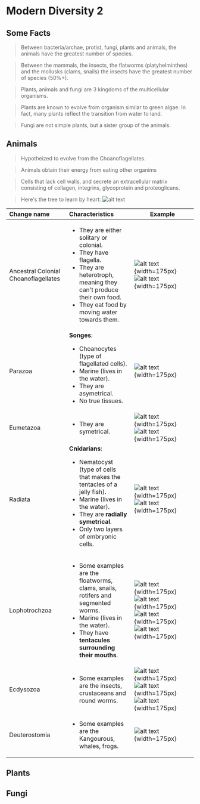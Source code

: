 # Modern Diversity 2


## Some Facts

  > Between bacteria/archae, protist, fungi, plants and animals, the animals have the greatest number of species.
  
  > Between the mammals, the insects, the flatworms (platyhelminthes) and the mollusks (clams, snails) the insects have the greatest number of species (50%+).
  
  > Plants, animals and fungi are 3 kingdoms of the multicellular organisms.
  
  > Plants are known to evolve from organism similar to green algae. In fact, many plants reflect the transition from water to land.
  
  > Fungi are not simple plants, but a sister group of the animals.


## Animals
  
  > Hypotheized to evolve from the Choanoflagellates.
  
  > Animals obtain their energy from eating other organims
  
  > Cells that lack cell walls, and secrete an extracellular matrix consisting of collagen, integrins, glycoprotein and proteoglicans.
  
  > Here's the tree to learn by heart:
  ![alt text](lecture_data/animal_tree.png "The ancestral tree of animals") 
  
 

| Change name | Characteristics | Example |
|:------------|:----------------|---------|
| Ancestral Colonial Choanoflagellates | <ul><li>They are either solitary or colonial.</li><li>They have flagella.</li><li>They are heterotroph, meaning they can't produce their own food.</li><li>They eat food by moving water towards them.</li></ul> |![alt text](lecture_data/Choanoflagellate_sol.png "Solitary Choanoflagellates"){width=175px} ![alt text](lecture_data/Choanoflagellate_col.png "Colonial Choanoflagellates"){width=175px} |
| Parazoa | __Songes__:<br><ul><li>Choanocytes (type of flagellated cells).</li><li>Marine (lives in the water).</li><li>They are asymetrical.</li><li>No true tissues.</li></ul> |![alt text](lecture_data/sponges.png "Sponges"){width=175px} |
| Eumetazoa | <ul><li>They are symetrical.</li></ul> | ![alt text](lecture_data/symetrical.png "Symetrical"){width=175px} ![alt text](lecture_data/symetrical_2.png "Symetrical view of a squirel"){width=175px} |
| Radiata | __Cnidarians__:<br><ul><li>Nematocyst (type of cells that makes the tentacles of a jelly fish).</li><li>Marine (lives in the water).</li><li>They are <b>radially symetrical</b>.</li><li>Only two layers of embryonic cells.</li></ul> |![alt text](lecture_data/radiata_1.png "Sponges"){width=175px} ![alt text](lecture_data/radiata_2.png "Sponges"){width=175px} |
| Lophotrochzoa |<ul><li>Some examples are the floatworms, clams, snails, rotifers and segmented worms.</li><li>Marine (lives in the water).</li><li>They have <b>tentacules surrounding their mouths</b>.</li></ul> |![alt text](lecture_data/Lophotrochzoa_1.png "Lophotrochzoa"){width=175px} ![alt text](lecture_data/Lophotrochzoa_2.png "Lophotrochzoa"){width=175px} ![alt text](lecture_data/Lophotrochzoa_3.png "Lophotrochzoa"){width=175px} ![alt text](lecture_data/Lophotrochzoa_4.png "Lophotrochzoa"){width=175px} |
| Ecdysozoa |<ul><li>Some examples are the insects, crustaceans and round worms.</li></ul> |![alt text](lecture_data/Ecdysozoa_1.png "Ecdysozoa"){width=175px} ![alt text](lecture_data/Ecdysozoa_2.png "Ecdysozoa"){width=175px} ![alt text](lecture_data/Ecdysozoa_3.png "Ecdysozoa"){width=175px} |
| Deuterostomia |<ul><li>Some examples are the Kangourous, whales, frogs.</li></ul> |![alt text](lecture_data/Deuterostomia.png "Deuterostomia"){width=175px} |
    


## Plants

## Fungi

























